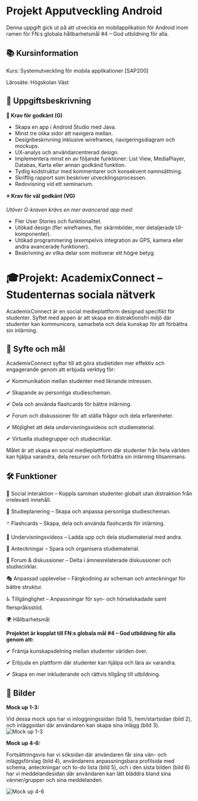 # Projekt Apputveckling Android
Denna uppgift gick ut på att utveckla en mobilapplikation för Android inom ramen för FN:s globala hållbarhetsmål #4 – God utbildning för alla.

## 📚 Kursinformation
Kurs: Systemutveckling för mobila applikationer [SAP200]

Lärosäte: Högskolan Väst

## 📌 Uppgiftsbeskrivning
**🎯 Krav för godkänt (G)**
* Skapa en app i Android Studio med Java.
* Minst tre olika sidor att navigera mellan.
* Designbeskrivning inklusive wireframes, navigeringsdiagram och mockups.
* UX-analys och användarcentrerad design.
* Implementera minst en av följande funktioner: List View, MediaPlayer, Databas, Karta eller annan godkänd funktion.
* Tydlig kodstruktur med kommentarer och konsekvent namnsättning.
* Skriftlig rapport som beskriver utvecklingsprocessen.
* Redovisning vid ett seminarium.

**⭐ Krav för väl godkänt (VG)**

*Utöver G-kraven krävs en mer avancerad app med:*
* Fler User Stories och funktionalitet.
* Utökad design (fler wireframes, fler skärmbilder, mer detaljerade UI-komponenter).
* Utökad programmering (exempelvis integration av GPS, kamera eller andra avancerade funktioner).
* Beskrivning av vilka delar som motiverar ett högre betyg.

# 🎓Projekt: AcademixConnect – Studenternas sociala nätverk
AcademixConnect är en social medieplattform designad specifikt för studenter. Syftet med appen är att skapa en distraktionsfri miljö där studenter kan kommunicera, samarbeta och dela kunskap för att förbättra sin inlärning.

## 🎯 Syfte och mål
AcademixConnect syftar till att göra studietiden mer effektiv och engagerande genom att erbjuda verktyg för:

✔ Kommunikation mellan studenter med liknande intressen.

✔ Skapande av personliga studiescheman.

✔ Dela och använda flashcards för bättre inlärning.

✔ Forum och diskussioner för att ställa frågor och dela erfarenheter.

✔ Möjlighet att dela undervisningsvideos och studiematerial.

✔ Virtuella studiegrupper och studiecirklar.

Målet är att skapa en social medieplattform där studenter från hela världen kan hjälpa varandra, dela resurser och förbättra sin inlärning tillsammans.

## 🛠 Funktioner
👥 Social interaktion – Koppla samman studenter globalt utan distraktion från irrelevant innehåll.

📅 Studieplanering – Skapa och anpassa personliga studiescheman.

🃏 Flashcards – Skapa, dela och använda flashcards för inlärning.

🎥 Undervisningsvideos – Ladda upp och dela studiematerial med andra.

📑 Anteckningar – Spara och organisera studiematerial.

💬 Forum & diskussioner – Delta i ämnesrelaterade diskussioner och studiecirklar.

🎭 Anpassad upplevelse – Färgkodning av scheman och anteckningar för bättre struktur.

♿ Tillgänglighet – Anpassningar för syn- och hörselskadade samt flerspråksstöd.

🌍 Hållbarhetsmål

**Projektet är kopplat till FN:s globala mål #4 – God utbildning för alla genom att:**

✔ Främja kunskapsdelning mellan studenter världen över.

✔ Erbjuda en plattform där studenter kan hjälpa och lära av varandra.

✔ Skapa en mer inkluderande och rättvis tillgång till utbildning.

## 📸 Bilder
**Mock up 1-3:**

Vid dessa mock ups har vi inloggningssidan (bild 1), hem/startsidan (bild 2), och inläggsidan där användaren kan skapa sina inlägg (bild 3). 
![Mock up 1-3](https://github.com/user-attachments/assets/ba6777b0-1c84-4c96-8e53-a7261acc79dc)

**Mock up 4-6:**

Fortsättningsvis har vi söksidan där användaren får sina vän- och inläggsförslag (bild 4), användarens anpassningsbara profilsida med schema, anteckningar och to-do lista (bild 5), och i den sista bilden (bild 6) har vi meddelandesidan där användaren kan lätt bläddra bland sina vänner/grupper och sina meddelanden.

![Mock up 4-6](https://github.com/user-attachments/assets/5a3bb93b-2092-4ff4-bb37-b45511492b7a)


